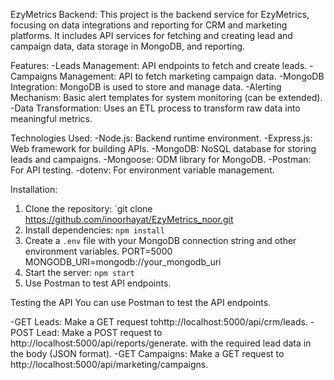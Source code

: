 EzyMetrics Backend:
This project is the backend service for EzyMetrics, focusing on data integrations and reporting for CRM and marketing platforms. It includes API services for fetching and creating lead and campaign data, data storage in MongoDB, and reporting.


Features:
-Leads Management: API endpoints to fetch and create leads.
-Campaigns Management: API to fetch marketing campaign data.
-MongoDB Integration: MongoDB is used to store and manage data.
-Alerting Mechanism: Basic alert templates for system monitoring (can be extended).
-Data Transformation: Uses an ETL process to transform raw data into meaningful metrics.


Technologies Used:
-Node.js: Backend runtime environment.
-Express.js: Web framework for building APIs.
-MongoDB: NoSQL database for storing leads and campaigns.
-Mongoose: ODM library for MongoDB.
-Postman: For API testing.
-dotenv: For environment variable management.


Installation:
1. Clone the repository: `git clone https://github.com/inoorhayat/EzyMetrics_noor.git
2. Install dependencies: `npm install`
3. Create a `.env` file with your MongoDB connection string and other environment variables.
   PORT=5000
   MONGODB_URI=mongodb://your_mongodb_uri
4. Start the server: `npm start`
5. Use Postman to test API endpoints.


Testing the API
You can use Postman to test the API endpoints.

-GET Leads: Make a GET request tohttp://localhost:5000/api/crm/leads.
-POST Lead: Make a POST request to http://localhost:5000/api/reports/generate. 
with the required lead data in the body (JSON format).
-GET Campaigns: Make a GET request to http://localhost:5000/api/marketing/campaigns.
